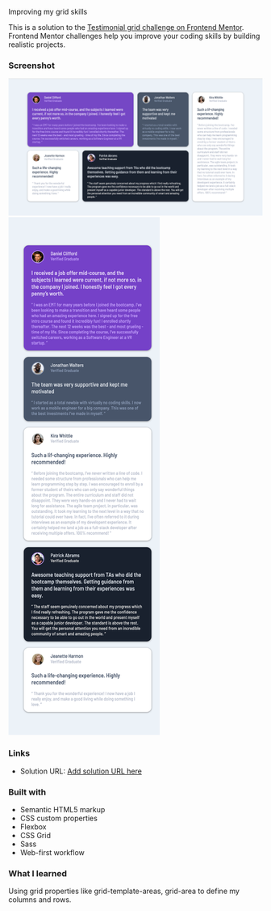 Improving my grid skills

This is a solution to the [Testimonial grid challenge on Frontend Mentor](https://www.frontendmentor.io/challenges/fylo-dark-theme-landing-page-5ca5f2d21e82137ec91a50fd). Frontend Mentor challenges help you improve your coding skills by building realistic projects.

### Screenshot

![](./images/Screen%20Shot%202022-04-20%20at%205.15.53%20PM.png)
![](./images/testy-grid.netlify.app_.png)

### Links

- Solution URL: [Add solution URL here](https://testy-grid.netlify.app/)


### Built with

- Semantic HTML5 markup
- CSS custom properties
- Flexbox
- CSS Grid
- Sass
- Web-first workflow


### What I learned

Using grid properties like grid-template-areas, grid-area to define my columns and rows.